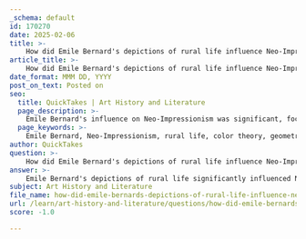 ```yaml
---
_schema: default
id: 170270
date: 2025-02-06
title: >-
    How did Emile Bernard's depictions of rural life influence Neo-Impressionism?
article_title: >-
    How did Emile Bernard's depictions of rural life influence Neo-Impressionism?
date_format: MMM DD, YYYY
post_on_text: Posted on
seo:
  title: QuickTakes | Art History and Literature
  page_description: >-
    Emile Bernard's influence on Neo-Impressionism was significant, focusing on rural life and the use of color theory and geometric composition, thus expanding the thematic scope of the movement.
  page_keywords: >-
    Emile Bernard, Neo-Impressionism, rural life, color theory, geometric composition, Pointillism, Impressionism, light and color, harmony, tranquility, contemporary issues, artistic themes, emotional responses, natural world, social commentary
author: QuickTakes
question: >-
    How did Emile Bernard's depictions of rural life influence Neo-Impressionism?
answer: >-
    Emile Bernard's depictions of rural life significantly influenced Neo-Impressionism by emphasizing the importance of color theory and geometric composition, which became foundational elements of the movement. His works often explored the relationship between color and form, showcasing the beauty and simplicity of rural existence. This focus on rural themes provided a counterpoint to the urban scenes commonly depicted by other Neo-Impressionists, such as Georges Seurat.\n\nBernard's approach to painting was systematic and rooted in scientific techniques, which aligned with the broader goals of Neo-Impressionism to innovate beyond the spontaneous brushwork of Impressionism. By employing Pointillism, he utilized small dots of color to create a cohesive image, allowing for a vibrant interplay of light and color that captured the essence of rural landscapes. This method not only enhanced the visual quality of his works but also contributed to the movement's exploration of how color could evoke emotional responses and represent the natural world.\n\nMoreover, Bernard's emphasis on rural life and its themes resonated with the movement's desire to address contemporary issues through art. His works often depicted the harmony and tranquility of rural settings, contrasting with the isolation and social commentary found in urban scenes. This duality enriched the Neo-Impressionist narrative, allowing artists to explore a wider range of subject matter and emotional depth.\n\nIn summary, Emile Bernard's contributions to Neo-Impressionism were pivotal in shaping its direction, particularly through his focus on rural life, color theory, and geometric composition. His influence not only enhanced the movement's aesthetic but also broadened its thematic scope, allowing for a more comprehensive exploration of the relationship between art and society.
subject: Art History and Literature
file_name: how-did-emile-bernards-depictions-of-rural-life-influence-neoimpressionism.md
url: /learn/art-history-and-literature/questions/how-did-emile-bernards-depictions-of-rural-life-influence-neoimpressionism
score: -1.0

---
```


&nbsp;